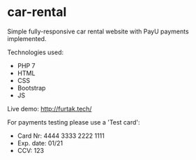 # car-rental

Simple fully-responsive car rental website with PayU payments implemented.

Technologies used:
- PHP 7
- HTML
- CSS
- Bootstrap
- JS

Live demo: http://furtak.tech/

For payments testing please use a 'Test card':
- Card Nr: 4444 3333 2222 1111
- Exp. date: 01/21
- CCV: 123

